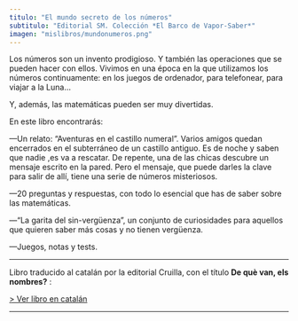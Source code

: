 ```yaml
---
titulo: "El mundo secreto de los números"
subtitulo: "Editorial SM. Colección *El Barco de Vapor-Saber*"
imagen: "mislibros/mundonumeros.png"
---
```

Los números son un invento prodigioso. Y también las operaciones que se pueden hacer con ellos. Vivimos en una época en la que utilizamos los números continuamente: en los juegos de ordenador, para telefonear, para viajar a la Luna…

Y, además, las matemáticas pueden ser muy divertidas.

En este libro encontrarás:

—Un relato: “Aventuras en el castillo numeral”. Varios amigos quedan encerrados en el subterráneo de un castillo antiguo. Es de noche y saben que nadie ,es va a rescatar. De repente, una de las chicas descubre un mensaje escrito en la pared. Pero el mensaje, que puede darles la clave para salir de allí, tiene una serie de números misteriosos.

—20 preguntas y respuestas, con todo lo esencial que has de saber sobre las matemáticas.

—“La garita del sin-vergüenza”, un conjunto de curiosidades para aquellos que quieren saber más cosas y no tienen vergüenza.

—Juegos, notas y tests.

* * *

Libro traducido al catalán por la editorial Cruilla, con el título **De què van, els nombres?** :

[> Ver libro en catalán](http:/ver/paraleer/mundonumeros-catalan)

* * *
